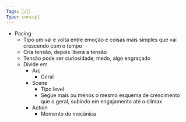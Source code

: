 ```yaml
---
Tags: 🧵/🌱
Type: concept
---
```

-   Pacing
    -   Tipo um vai e volta entre emoção e coisas mais simples que vai crescendo com o tempo
    -   Cria tensão, depois libera a tensão
    -   Tensão pode ser curiosidade, medo, algo engraçado
    -   Divide em
        -   Arc
            -   Geral
        -   Scene
            -   Tipo level
            -   Segue mais ou menos o mesmo esquema de crescimento que o geral, subindo em engajamento até o climax
        -   Action
            -   Momento de mecânica